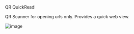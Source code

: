QR QuickRead

QR Scanner for opening urls only. Provides a quick web view.


![image](https://user-images.githubusercontent.com/39069772/115752619-44bb8b80-a368-11eb-94c6-90c6f71ef407.png)

